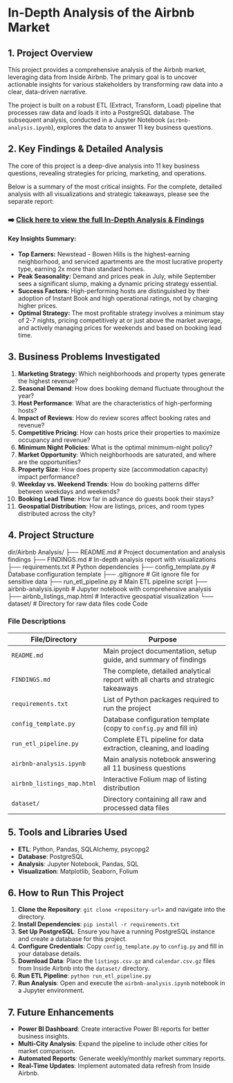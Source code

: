 # In-Depth Analysis of the Airbnb Market

## 1. Project Overview

This project provides a comprehensive analysis of the Airbnb market, leveraging data from Inside Airbnb. The primary goal is to uncover actionable insights for various stakeholders by transforming raw data into a clear, data-driven narrative.

The project is built on a robust ETL (Extract, Transform, Load) pipeline that processes raw data and loads it into a PostgreSQL database. The subsequent analysis, conducted in a Jupyter Notebook (`airbnb-analysis.ipynb`), explores the data to answer 11 key business questions.

## 2. Key Findings & Detailed Analysis

The core of this project is a deep-dive analysis into 11 key business questions, revealing strategies for pricing, marketing, and operations.

Below is a summary of the most critical insights. For the complete, detailed analysis with all visualizations and strategic takeaways, please see the separate report:

### ➡️ **[Click here to view the full In-Depth Analysis & Findings](FINDINGS.md)**

#### Key Insights Summary:
*   **Top Earners:** Newstead - Bowen Hills is the highest-earning neighborhood, and serviced apartments are the most lucrative property type, earning 2x more than standard homes.
*   **Peak Seasonality:** Demand and prices peak in July, while September sees a significant slump, making a dynamic pricing strategy essential.
*   **Success Factors:** High-performing hosts are distinguished by their adoption of Instant Book and high operational ratings, not by charging higher prices.
*   **Optimal Strategy:** The most profitable strategy involves a minimum stay of 2-7 nights, pricing competitively at or just above the market average, and actively managing prices for weekends and based on booking lead time.

## 3. Business Problems Investigated

1.  **Marketing Strategy**: Which neighborhoods and property types generate the highest revenue?
2.  **Seasonal Demand**: How does booking demand fluctuate throughout the year?
3.  **Host Performance**: What are the characteristics of high-performing hosts?
4.  **Impact of Reviews**: How do review scores affect booking rates and revenue?
5.  **Competitive Pricing**: How can hosts price their properties to maximize occupancy and revenue?
6.  **Minimum Night Policies**: What is the optimal minimum-night policy?
7.  **Market Opportunity**: Which neighborhoods are saturated, and where are the opportunities?
8.  **Property Size**: How does property size (accommodation capacity) impact performance?
9.  **Weekday vs. Weekend Trends**: How do booking patterns differ between weekdays and weekends?
10. **Booking Lead Time**: How far in advance do guests book their stays?
11. **Geospatial Distribution**: How are listings, prices, and room types distributed across the city?

## 4. Project Structure
dir/Airbnb Analysis/
├── README.md # Project documentation and analysis findings
├── FINDINGS.md # In-depth analysis report with visualizations
├── requirements.txt # Python dependencies
├── config_template.py # Database configuration template
├── .gitignore # Git ignore file for sensitive data
├── run_etl_pipeline.py # Main ETL pipeline script
├── airbnb-analysis.ipynb # Jupyter notebook with comprehensive analysis
├── airbnb_listings_map.html # Interactive geospatial visualization
└── dataset/ # Directory for raw data files
code
Code
### File Descriptions

| File/Directory | Purpose |
|---|---|
| `README.md` | Main project documentation, setup guide, and summary of findings |
| `FINDINGS.md`| The complete, detailed analytical report with all charts and strategic takeaways |
| `requirements.txt` | List of Python packages required to run the project |
| `config_template.py` | Database configuration template (copy to `config.py` and fill in) |
| `run_etl_pipeline.py` | Complete ETL pipeline for data extraction, cleaning, and loading |
| `airbnb-analysis.ipynb` | Main analysis notebook answering all 11 business questions |
| `airbnb_listings_map.html` | Interactive Folium map of listing distribution |
| `dataset/` | Directory containing all raw and processed data files |


## 5. Tools and Libraries Used

*   **ETL**: Python, Pandas, SQLAlchemy, psycopg2
*   **Database**: PostgreSQL
*   **Analysis**: Jupyter Notebook, Pandas, SQL
*   **Visualization**: Matplotlib, Seaborn, Folium

## 6. How to Run This Project

1.  **Clone the Repository**: `git clone <repository-url>` and navigate into the directory.
2.  **Install Dependencies**: `pip install -r requirements.txt`
3.  **Set Up PostgreSQL**: Ensure you have a running PostgreSQL instance and create a database for this project.
4.  **Configure Credentials**: Copy `config_template.py` to `config.py` and fill in your database details.
5.  **Download Data**: Place the `listings.csv.gz` and `calendar.csv.gz` files from Inside Airbnb into the `dataset/` directory.
6.  **Run ETL Pipeline**: `python run_etl_pipeline.py`
7.  **Run Analysis**: Open and execute the `airbnb-analysis.ipynb` notebook in a Jupyter environment.

## 7. Future Enhancements

- **Power BI Dashboard**: Create interactive Power BI reports for better business insights.
- **Multi-City Analysis**: Expand the pipeline to include other cities for market comparison.
- **Automated Reports**: Generate weekly/monthly market summary reports.
- **Real-Time Updates**: Implement automated data refresh from Inside Airbnb.